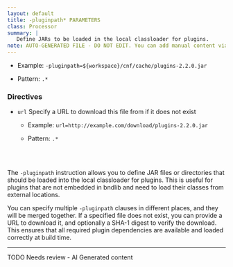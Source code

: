 ```yaml
---
layout: default
title: -pluginpath* PARAMETERS
class: Processor
summary: |
   Define JARs to be loaded in the local classloader for plugins.
note: AUTO-GENERATED FILE - DO NOT EDIT. You can add manual content via same filename in ext folder. 
---
```


- Example: `-pluginpath=${workspace}/cnf/cache/plugins-2.2.0.jar`

- Pattern: `.*`

### Directives 

- `url` Specify a URL to download this file from if it does not exist
  - Example: `url=http://example.com/download/plugins-2.2.0.jar`

  - Pattern: `.*`

<!-- Manual content from: ext/pluginpath.md --><br /><br />

The `-pluginpath` instruction allows you to define JAR files or directories that should be loaded into the local classloader for plugins. This is useful for plugins that are not embedded in bndlib and need to load their classes from external locations.

You can specify multiple `-pluginpath` clauses in different places, and they will be merged together. If a specified file does not exist, you can provide a URL to download it, and optionally a SHA-1 digest to verify the download. This ensures that all required plugin dependencies are available and loaded correctly at build time.

<hr />
TODO Needs review - AI Generated content

